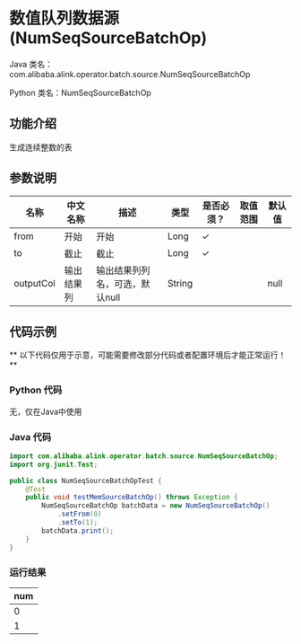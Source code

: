 # 数值队列数据源 (NumSeqSourceBatchOp)
Java 类名：com.alibaba.alink.operator.batch.source.NumSeqSourceBatchOp

Python 类名：NumSeqSourceBatchOp


## 功能介绍
生成连续整数的表

## 参数说明

| 名称 | 中文名称 | 描述 | 类型 | 是否必须？ | 取值范围 | 默认值 |
| --- | --- | --- | --- | --- | --- | --- |
| from | 开始 | 开始 | Long | ✓ |  |  |
| to | 截止 | 截止 | Long | ✓ |  |  |
| outputCol | 输出结果列 | 输出结果列列名，可选，默认null | String |  |  | null |


## 代码示例

** 以下代码仅用于示意，可能需要修改部分代码或者配置环境后才能正常运行！**

### Python 代码
无，仅在Java中使用

### Java 代码
```java
import com.alibaba.alink.operator.batch.source.NumSeqSourceBatchOp;
import org.junit.Test;

public class NumSeqSourceBatchOpTest {
	@Test
	public void testMemSourceBatchOp() throws Exception {
		NumSeqSourceBatchOp batchData = new NumSeqSourceBatchOp()
			.setFrom(0)
			.setTo(1);
		batchData.print();
	}
}

```

### 运行结果
|num|
|---|
|0|
|1|



